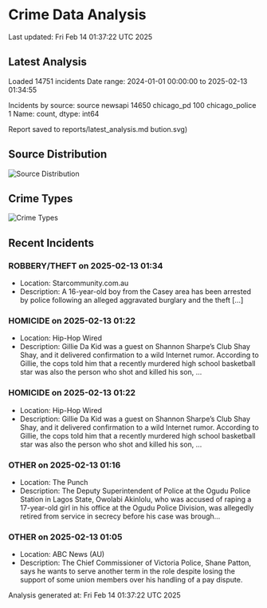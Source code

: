 # Crime Data Analysis
Last updated: Fri Feb 14 01:37:22 UTC 2025

## Latest Analysis

Loaded 14751 incidents
Date range: 2024-01-01 00:00:00 to 2025-02-13 01:34:55

Incidents by source:
source
newsapi           14650
chicago_pd          100
chicago_police        1
Name: count, dtype: int64

Report saved to reports/latest_analysis.md
bution.svg)

## Source Distribution
![Source Distribution](images/source_distribution.svg)

## Crime Types
![Crime Types](images/crime_types.svg)

## Recent Incidents

### ROBBERY/THEFT on 2025-02-13 01:34
- Location: Starcommunity.com.au
- Description: A 16-year-old boy from the Casey area has been arrested by police following an alleged aggravated burglary and the theft […]


### HOMICIDE on 2025-02-13 01:22
- Location: Hip-Hop Wired
- Description: Gillie Da Kid was a guest on Shannon Sharpe’s Club Shay Shay, and it delivered confirmation to a wild Internet rumor. According to Gillie, the cops told him that a recently murdered high school basketball star was also the person who shot and killed his son, …


### HOMICIDE on 2025-02-13 01:22
- Location: Hip-Hop Wired
- Description: Gillie Da Kid was a guest on Shannon Sharpe’s Club Shay Shay, and it delivered confirmation to a wild Internet rumor. According to Gillie, the cops told him that a recently murdered high school basketball star was also the person who shot and killed his son, …


### OTHER on 2025-02-13 01:16
- Location: The Punch
- Description: The Deputy Superintendent of Police at the Ogudu Police Station in Lagos State, Owolabi Akinlolu, who was accused of raping a 17-year-old girl in his office at the Ogudu Police Division, was allegedly retired from service in secrecy before his case was brough…


### OTHER on 2025-02-13 01:05
- Location: ABC News (AU)
- Description: The Chief Commissioner of Victoria Police, Shane Patton, says he wants to serve another term in the role despite losing the support of some union members over his handling of a pay dispute.

Analysis generated at: Fri Feb 14 01:37:22 UTC 2025
